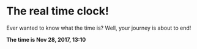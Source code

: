 # The real time clock!

Ever wanted to know what the time is? Well, your journey is about to end!

**The time is Nov 28, 2017, 13:10**